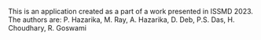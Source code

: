 This is an application created as a part of a work presented in ISSMD 2023. The authors are: 
  P. Hazarika, M. Ray, A. Hazarika, D. Deb, P.S. Das, H. Choudhary, R. Goswami
